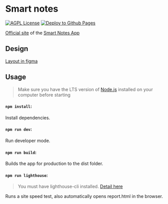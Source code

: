 # Smart notes

<!-- Badges -->

[![AGPL License](https://img.shields.io/badge/license-AGPL--3.0%20License-blue)](https://github.com/iTflatApps/SmartNotes/blob/main/LICENSE)
[![Deploy to Github Pages](https://img.shields.io/badge/Deploy-success-green)](https://github.com/iTflatApps/SmartNotes/actions)

[Official site](https://itflatapps.github.io/SmartNotes/) of the [Smart Notes App](https://play.google.com/store/apps/details?hl=en_US&id=com.itflat.smartnotes)

## Design
[Layout in figma](https://www.figma.com/file/7rwSXB6wZke7mckW0C4Ont/Smart-Notes)

## Usage

> Make sure you have the LTS version of [Node.js](https://nodejs.org/en/) installed on your computer before starting

#### `npm install`:

Install dependencies.

#### `npm run dev`:

Run developer mode.

#### `npm run build`:

Builds the app for production to the dist folder.

#### `npm run lighthouse`:

> You must have lighthouse-cli installed. [Detail here](https://github.com/GoogleChrome/lighthouse#using-the-node-cli)

Runs a site speed test, also automatically opens report.html in the browser.
